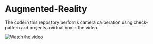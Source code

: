 # Augmented-Reality

The code in this repository performs camera caliberation using check-pattern and projects a virtual box in the video. 


[![Watch the video](https://img.youtube.com/vi/zPdZczelGhg/maxresdefault.jpg)](https://www.youtube.com/shorts/zPdZczelGhg)
